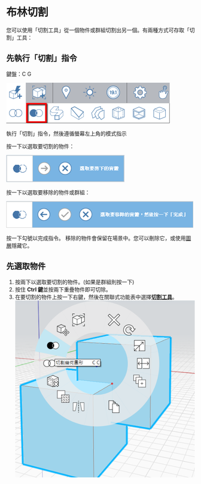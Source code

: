 # 布林切割

您可以使用「切割工具」從一個物件或群組切割出另一個。有兩種方式可存取「切割」工具：

## 先執行「切割」指令

鍵盤：C G

![](../.gitbook/assets/cut_tool.png)

執行「切割」指令，然後遵循螢幕左上角的模式指示

按一下以選取要切割的物件：

![](../.gitbook/assets/boolean_cut.png)

按一下以選取要移除的物件或群組：

![](../.gitbook/assets/boolean_cut2.png)

按一下勾號以完成指令。 移除的物件會保留在場景中。您可以刪除它，或使用[圖層](layers.md)隱藏它。

## 先選取物件

1. 按兩下以選取要切割的物件。\(如果是群組則按一下\)
2. 按住 **Ctrl 鍵**並按兩下重疊物件即可切除。
3. 在要切割的物件上按一下右鍵，然後在關聯式功能表中選擇[**切割工具**](https://github.com/FormIt3D/autodesk-formit-360-windows-help/tree/c377e7b8a3b8e43e684321d0b7de867608d317a3/tool-library/boolean-operations.md)。![](../.gitbook/assets/booleancut.png)

